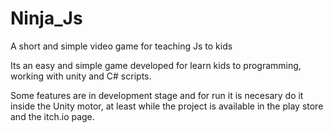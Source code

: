 # Ninja_Js
A short and simple video game for teaching Js to kids

Its an easy and simple game developed for learn kids to programming, working with unity and C# scripts.

Some features are in development stage and for run it is necesary do it inside the Unity motor, at least while the project is available in the play store and the itch.io page.
